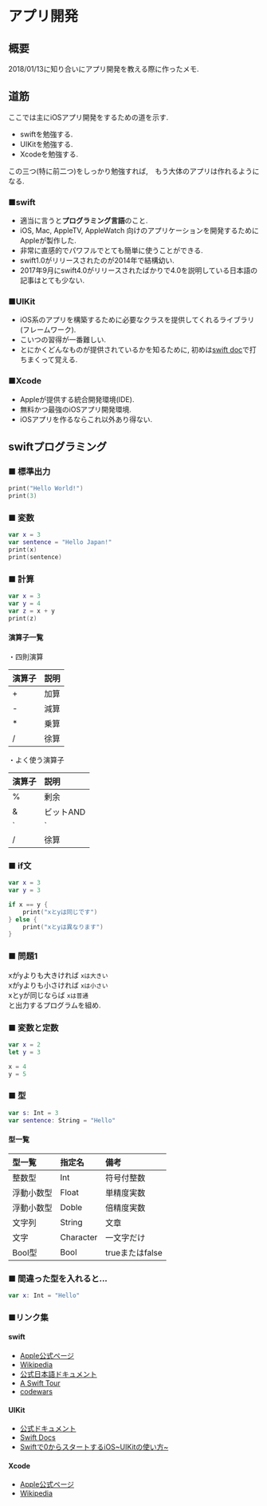 # アプリ開発
## 概要
2018/01/13に知り合いにアプリ開発を教える際に作ったメモ.

## 道筋
ここでは主にiOSアプリ開発をするための道を示す.
- swiftを勉強する.
- UIKitを勉強する.
- Xcodeを勉強する.  

この三つ(特に前二つ)をしっかり勉強すれば,　もう大体のアプリは作れるようになる.

### ■swift
- 適当に言うと**プログラミング言語**のこと.
- iOS, Mac, AppleTV, AppleWatch 向けのアプリケーションを開発するためにAppleが製作した.
- 非常に直感的でパワフルでとても簡単に使うことができる.
- swift1.0がリリースされたのが2014年で結構幼い.
- 2017年9月にswift4.0がリリースされたばかりで4.0を説明している日本語の記事はとても少ない.

### ■UIKit
- iOS系のアプリを構築するために必要なクラスを提供してくれるライブラリ(フレームワーク).
- こいつの習得が一番難しい.
- とにかくどんなものが提供されているかを知るために, 初めは[swift doc](https://sites.google.com/a/gclue.jp/swift-docs/)で打ちまくって覚える.

### ■Xcode
- Appleが提供する統合開発環境(IDE).  
- 無料かつ最強のiOSアプリ開発環境.  
- iOSアプリを作るならこれ以外あり得ない.  



## swiftプログラミング
### ■ 標準出力
```swift
print("Hello World!")
print(3)
```

### ■ 変数
```swift
var x = 3
var sentence = "Hello Japan!"
print(x)
print(sentence)
```

### ■ 計算
```swift
var x = 3
var y = 4
var z = x + y
print(z)
```
#### 演算子一覧
・四則演算

|演算子|説明|
|:----|:---|
|+|加算|
|-|減算|
|*|乗算|
|/|徐算|

・よく使う演算子

|演算子|説明|
|:----|:---|
|%|剰余|
|&|ビットAND|
|`|`|ビットOR|
|/|徐算|


### ■ if文
```swift
var x = 3
var y = 3

if x == y {
    print("xとyは同じです")
} else {
    print("xとyは異なります")
}
```



### ■ 問題1
xがyよりも大きければ `xは大きい`  
xがyよりも小さければ `xは小さい`  
xとyが同じならば `xは普通`  
と出力するプログラムを組め.  

### ■ 変数と定数
```swift
var x = 2
let y = 3

x = 4
y = 5
```

### ■ 型
```swift
var s: Int = 3
var sentence: String = "Hello"
```

#### 型一覧

| 型一覧     | 指定名    | 備考            |
| :----      | :----     | :---            |
| 整数型     | Int       | 符号付整数      |
| 浮動小数型 | Float     | 単精度実数      |
| 浮動小数型 | Doble     | 倍精度実数      |
| 文字列     | String    | 文章            |
| 文字       | Character | 一文字だけ      |
| Bool型     | Bool      | trueまたはfalse |

### ■ 間違った型を入れると...
```swift
var x: Int = "Hello"
```


### ■リンク集
#### swift
- [Apple公式ページ](https://www.apple.com/jp/swift/)
- [Wikipedia](https://ja.wikipedia.org/wiki/Swift_(%E3%83%97%E3%83%AD%E3%82%B0%E3%83%A9%E3%83%9F%E3%83%B3%E3%82%B0%E8%A8%80%E8%AA%9E))
- [公式日本語ドキュメント](https://developer.apple.com/jp/documentation/)
- [A Swift Tour](https://developer.apple.com/library/content/documentation/Swift/Conceptual/Swift_Programming_Language/GuidedTour.html)
- [codewars](https://www.codewars.com/)

#### UIKit
- [公式ドキュメント](https://developer.apple.com/documentation/uikit)
- [Swift Docs](https://sites.google.com/a/gclue.jp/swift-docs/)
- [Swiftで0からスタートするiOS~UIKitの使い方~](https://www.slideshare.net/kenjitanaka58/swift0iosuikit)

#### Xcode
- [Apple公式ページ](https://developer.apple.com/jp/xcode/)
- [Wikipedia](https://ja.wikipedia.org/wiki/Xcode)
